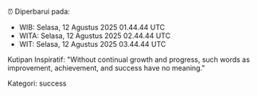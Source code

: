 ⏰ Diperbarui pada:
- WIB: Selasa, 12 Agustus 2025 01.44.44 UTC
- WITA: Selasa, 12 Agustus 2025 02.44.44 UTC
- WIT: Selasa, 12 Agustus 2025 03.44.44 UTC

Kutipan Inspiratif:
"Without continual growth and progress, such words as improvement, achievement, and success have no meaning."


Kategori: success

